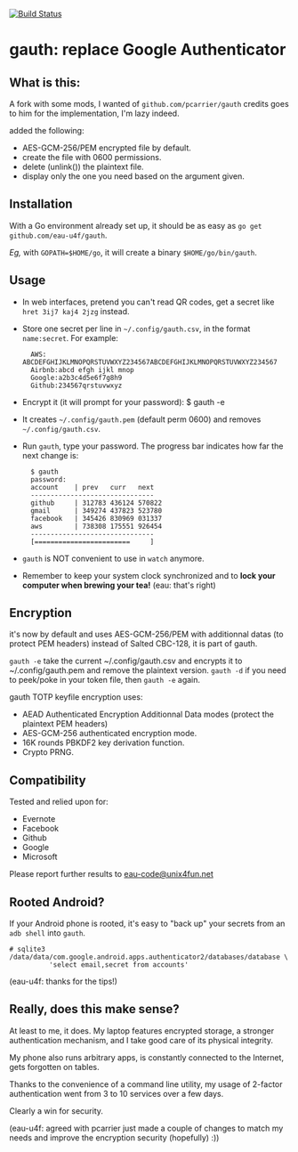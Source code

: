 [![Build Status](https://travis-ci.org/pcarrier/gauth.png?branch=master)](https://travis-ci.org/pcarrier/gauth)

gauth: replace Google Authenticator
===================================

What is this:
-------------
A fork with some mods, I wanted of `github.com/pcarrier/gauth` credits goes to him for the implementation, I'm lazy indeed.

added the following: 
- AES-GCM-256/PEM encrypted file by default.
- create the file with 0600 permissions.
- delete (unlink()) the plaintext file.
- display only the one you need based on the argument given.


Installation
------------

With a Go environment already set up, it should be as easy as `go get github.com/eau-u4f/gauth`.

*Eg,* with `GOPATH=$HOME/go`, it will create a binary `$HOME/go/bin/gauth`.

Usage
-----

- In web interfaces, pretend you can't read QR codes, get a secret like `hret 3ij7 kaj4 2jzg` instead.
- Store one secret per line in `~/.config/gauth.csv`, in the format `name:secret`. For example:

        AWS:   ABCDEFGHIJKLMNOPQRSTUVWXYZ234567ABCDEFGHIJKLMNOPQRSTUVWXYZ234567
        Airbnb:abcd efgh ijkl mnop
        Google:a2b3c4d5e6f7g8h9
        Github:234567qrstuvwxyz

- Encrypt it (it will prompt for your password):
	$ gauth -e

- It creates `~/.config/gauth.pem` (default perm 0600) and removes `~/.config/gauth.csv`.

- Run `gauth`, type your password. The progress bar indicates how far the next change is:

        $ gauth
        password: 
        account    | prev   curr   next  
        -------------------------------
        github     | 312783 436124 570822
        gmail      | 349274 437823 523780
        facebook   | 345426 830969 031337
        aws        | 738308 175551 926454
        -------------------------------
        [========================     ]


- `gauth` is NOT convenient to use in `watch` anymore.
- Remember to keep your system clock synchronized and to **lock your computer when brewing your tea!** (eau: that's right)

Encryption
----------

it's now by default and uses AES-GCM-256/PEM with additionnal datas (to protect PEM headers) instead of Salted CBC-128,
it is part of gauth.

`gauth -e` take the current ~/.config/gauth.csv and encrypts it to ~/.config/gauth.pem and remove the plaintext version.
`gauth -d` if you need to peek/poke in your token file, then `gauth -e` again.

gauth TOTP keyfile encryption uses:
- AEAD Authenticated Encryption Additionnal Data modes (protect the plaintext PEM headers)
- AES-GCM-256 authenticated encryption mode.
- 16K rounds PBKDF2 key derivation function.
- Crypto PRNG.

Compatibility
-------------

Tested and relied upon for:

- Evernote
- Facebook
- Github
- Google
- Microsoft

Please report further results to eau-code@unix4fun.net

Rooted Android?
---------------

If your Android phone is rooted, it's easy to "back up" your secrets from an `adb shell` into `gauth`.

    # sqlite3 /data/data/com.google.android.apps.authenticator2/databases/database \
              'select email,secret from accounts'

(eau-u4f: thanks for the tips!)

Really, does this make sense?
-----------------------------

At least to me, it does. My laptop features encrypted storage, a stronger authentication mechanism,
and I take good care of its physical integrity.

My phone also runs arbitrary apps, is constantly connected to the Internet, gets forgotten on tables.

Thanks to the convenience of a command line utility, my usage of 2-factor authentication went from
3 to 10 services over a few days.

Clearly a win for security.

(eau-u4f: agreed with pcarrier just made a couple of changes to match my needs and improve the encryption security (hopefully) :))
